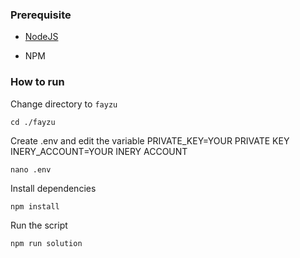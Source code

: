 ### Prerequisite

- [NodeJS](https://nodejs.org/en/)

- NPM



### How to run

Change directory to ```fayzu```

```shell
cd ./fayzu
```

Create .env and edit the variable
PRIVATE_KEY=YOUR PRIVATE KEY
INERY_ACCOUNT=YOUR INERY ACCOUNT

```shell
nano .env
```

Install dependencies

```shell
npm install
```

Run the script

```
npm run solution
```
